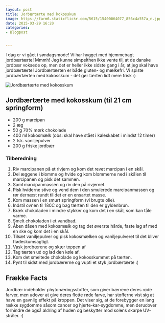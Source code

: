 ```yaml
---
layout: post
title: Jorbærtærte med kokosskum
image: https://farm6.staticflickr.com/5615/15400064077_856c4a557a_n.jpg
date: 2015-03-29 16:20
categories:
- Blogpost


---
```



I dag er vi gået i søndagsmode! Vi har hygget med hjemmebagt jordbærtærte! Mmmh! Jeg kunne simpelthen ikke vente til, at de danske jordbær voksede op, men det er heller ikke sidste gang i år, at jeg skal have jordbærtærte! Jordbærtærten er både gluten- og mælkefri. Vi spiste jordbærtærten med kokosskum - det gør tærten lidt mere frisk :)

![Jordbærtærte med kokosskum](https://farm6.staticflickr.com/5615/15400064077_856c4a557a_z.jpg) 


## Jordbærtærte med kokosskum (til 21 cm springform)
- 200 g marcipan
- 2 æg
- 50 g 70% mørk chokolade
- 400 ml kokosmælk (obs: skal have stået i køleskabet i mindst 12 timer)
- 2 tsk. vaniljepulver
- 200 g friske jordbær




### Tilberedning
1. Riv marcipanen på et rivjern og kom det revet marcipan i en skål.
2. Del æggene i blomme og hvide og kom blommerne ned i skålen til marcipanen og pisk det sammen. 
3. Saml marcipanmassen og riv den på rivjernet.
4. Pisk hviderne stive og vend dem i den smulerede marcipanmassen og rør dernæst rundt til det er en ensartet masse.
4. Kom massen i en smurt springform (vi brugte olie).
5. Indstil ovnen til 180C og bag tærten til den er gyldenbrun.
6. Bræk chokoladen i mindre stykker og kom det i en skål, som kan tåle varme.
7. Smelt chokoladen i et vandbad.
8. Åben dåsen med kokosmælk og tag det øverste hårde, faste lag af med en ske og kom det i en skål.
9. Tilsæt vaniljepulver og pisk kokosmælken og vaniljepulveret til det bliver flødeskumsagtigt.
10. Vask jordbærene og skær toppen af
11. Tag tærten ud og lad den køle af.
12. Kom det smeltede chokolade og kokosskummet på tærten.
13. Pynt til sidst med jordbærerne og vupti et styk jordbærtærte :)






## Frække Facts
Jordbær indeholder phytonæringsstoffer, som giver bærrene deres røde
farver, men udover at give deres flotte røde farve, har stofferne vist sig at have
en gavnlig effekt på kroppen. Det viser sig, at de forebygger en lang række
sygdomme såsom cancer og hjerte-kar-sygdomme, men derudover forhindre de også
aldring af huden og beskytter mod solens skarpe UV-stråler. :)





